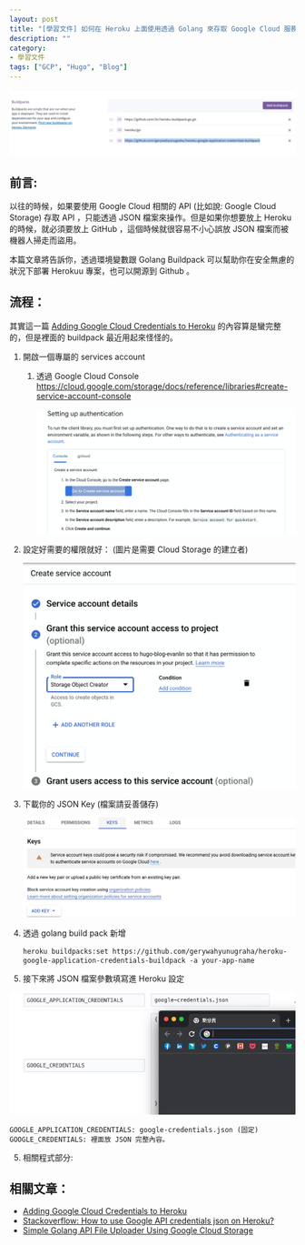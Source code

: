 ```yaml
---
layout: post
title: "[學習文件] 如何在 Heroku 上面使用透過 Golang 來存取 Google Cloud 服務"
description: ""
category: 
- 學習文件
tags: ["GCP", "Hugo", "Blog"]
---
```


![image-20220321200254901](../images/2021/image-20220321200254901.png)

## 前言:

以往的時候，如果要使用 Google Cloud 相關的 API (比如說: Google Cloud Storage) 存取 API ，只能透過 JSON 檔案來操作。但是如果你想要放上 Heroku 的時候，就必須要放上 GitHub ，這個時候就很容易不小心誤放 JSON 檔案而被機器人掃走而盜用。

本篇文章將告訴你，透過環境變數跟 Golang Buildpack 可以幫助你在安全無慮的狀況下部署 Herokuu 專案，也可以開源到 Github 。

## 流程：

其實這一篇 [Adding Google Cloud Credentials to Heroku](https://devdojo.com/bryanborge/adding-google-cloud-credentials-to-heroku) 的內容算是蠻完整的，但是裡面的 buildpack 最近用起來怪怪的。

1. 開啟一個專屬的 services account

   1. 透過 Google Cloud Console https://cloud.google.com/storage/docs/reference/libraries#create-service-account-console

      ![image-20220321204811895](../images/2021/image-20220321204811895.png)

2. 設定好需要的權限就好： (圖片是需要 Cloud Storage 的建立者)

   ![image-20220321205120799](../images/2021/image-20220321205120799.png)

3. 下載你的 JSON Key (檔案請妥善儲存)

   ![image-20220321205220312](../images/2021/image-20220321205220312.png)

4. 透過 golang build pack 新增

   ```
   heroku buildpacks:set https://github.com/gerywahyunugraha/heroku-google-application-credentials-buildpack -a your-app-name
   ```

5. 接下來將 JSON 檔案參數填寫進 Heroku 設定

![image-20220321204425338](../images/2021/image-20220321204425338.png)

```
GOOGLE_APPLICATION_CREDENTIALS: google-credentials.json (固定)
GOOGLE_CREDENTIALS: 裡面放 JSON 完整內容。
```

5. 相關程式部分:

<script src="https://gist.github.com/kkdai/96a7c3a9c1b74d40330c1b132b023726.js"></script>


## 相關文章：

- [Adding Google Cloud Credentials to Heroku](https://devdojo.com/bryanborge/adding-google-cloud-credentials-to-heroku)
- [Stackoverflow: How to use Google API credentials json on Heroku?](https://stackoverflow.com/questions/47446480/how-to-use-google-api-credentials-json-on-heroku)
- [Simple Golang API File Uploader Using Google Cloud Storage](https://adityarama1210.medium.com/simple-golang-api-uploader-using-google-cloud-storage-3d5e45df74a5)
